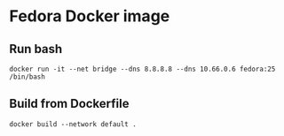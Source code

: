 # Fedora Docker image

## Run bash
`docker run -it --net bridge --dns 8.8.8.8 --dns 10.66.0.6 fedora:25 /bin/bash`

## Build from Dockerfile
`docker build --network default .`
